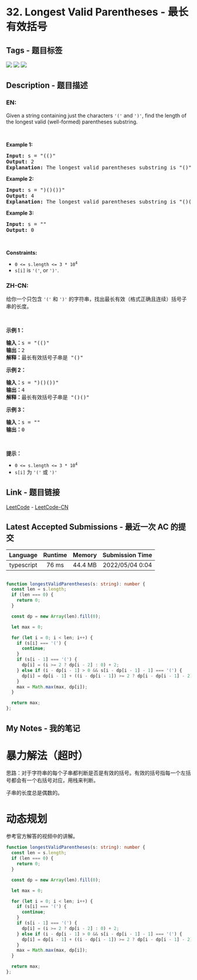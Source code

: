 
# 32. Longest Valid Parentheses - 最长有效括号

## Tags - 题目标签

 <img src="https://img.shields.io/badge/Stack-栈-blue.svg">   <img src="https://img.shields.io/badge/String-字符串-blue.svg">   <img src="https://img.shields.io/badge/Dynamic Programming-动态规划-blue.svg">  


## Description - 题目描述

### EN:
<p>Given a string containing just the characters <code>&#39;(&#39;</code> and <code>&#39;)&#39;</code>, find the length of the longest valid (well-formed) parentheses substring.</p>

<p>&nbsp;</p>
<p><strong>Example 1:</strong></p>

<pre>
<strong>Input:</strong> s = &quot;(()&quot;
<strong>Output:</strong> 2
<strong>Explanation:</strong> The longest valid parentheses substring is &quot;()&quot;.
</pre>

<p><strong>Example 2:</strong></p>

<pre>
<strong>Input:</strong> s = &quot;)()())&quot;
<strong>Output:</strong> 4
<strong>Explanation:</strong> The longest valid parentheses substring is &quot;()()&quot;.
</pre>

<p><strong>Example 3:</strong></p>

<pre>
<strong>Input:</strong> s = &quot;&quot;
<strong>Output:</strong> 0
</pre>

<p>&nbsp;</p>
<p><strong>Constraints:</strong></p>

<ul>
	<li><code>0 &lt;= s.length &lt;= 3 * 10<sup>4</sup></code></li>
	<li><code>s[i]</code> is <code>&#39;(&#39;</code>, or <code>&#39;)&#39;</code>.</li>
</ul>


### ZH-CN:
<p>给你一个只包含 <code>'('</code> 和 <code>')'</code> 的字符串，找出最长有效（格式正确且连续）括号子串的长度。</p>

<p> </p>

<div class="original__bRMd">
<div>
<p><strong>示例 1：</strong></p>

<pre>
<strong>输入：</strong>s = "(()"
<strong>输出：</strong>2
<strong>解释：</strong>最长有效括号子串是 "()"
</pre>

<p><strong>示例 2：</strong></p>

<pre>
<strong>输入：</strong>s = ")()())"
<strong>输出：</strong>4
<strong>解释：</strong>最长有效括号子串是 "()()"
</pre>

<p><strong>示例 3：</strong></p>

<pre>
<strong>输入：</strong>s = ""
<strong>输出：</strong>0
</pre>

<p> </p>

<p><strong>提示：</strong></p>

<ul>
	<li><code>0 <= s.length <= 3 * 10<sup>4</sup></code></li>
	<li><code>s[i]</code> 为 <code>'('</code> 或 <code>')'</code></li>
</ul>
</div>
</div>



## Link - 题目链接

[LeetCode](https://leetcode.com/problems/longest-valid-parentheses/description/)  -  [LeetCode-CN](https://leetcode.cn/problems/longest-valid-parentheses/description/)
## Latest Accepted Submissions - 最近一次 AC 的提交


| Language | Runtime | Memory | Submission Time |
|:---:|:---:|:---:|:---:|
| typescript  | 76 ms | 44.4 MB | 2022/05/04 0:04 |

```typescript

function longestValidParentheses(s: string): number {
  const len = s.length;
  if (len === 0) {
    return 0;
  }

  const dp = new Array(len).fill(0);

  let max = 0;

  for (let i = 0; i < len; i++) {
    if (s[i] === '(') {
      continue;
    }
    if (s[i - 1] === '(') {
      dp[i] = (i >= 2 ? dp[i - 2] : 0) + 2;
    } else if (i - dp[i - 1] > 0 && s[i - dp[i - 1] - 1] === '(') {
      dp[i] = dp[i - 1] + ((i - dp[i - 1]) >= 2 ? dp[i - dp[i - 1] - 2] : 0) + 2;
    }
    max = Math.max(max, dp[i]);
  }

  return max;
};

```
## My Notes - 我的笔记


# 暴力解法（超时）

思路：对于字符串的每个子串都判断是否是有效的括号。有效的括号指每一个左括号都会有一个右括号对应，用栈来判断。

子串的长度总是偶数的。

# 动态规划

参考官方解答的视频中的讲解。

```typescript
function longestValidParentheses(s: string): number {
  const len = s.length;
  if (len === 0) {
    return 0;
  }

  const dp = new Array(len).fill(0);

  let max = 0;

  for (let i = 0; i < len; i++) {
    if (s[i] === '(') {
      continue;
    }
    if (s[i - 1] === '(') {
      dp[i] = (i >= 2 ? dp[i - 2] : 0) + 2;
    } else if (i - dp[i - 1] > 0 && s[i - dp[i - 1] - 1] === '(') {
      dp[i] = dp[i - 1] + ((i - dp[i - 1]) >= 2 ? dp[i - dp[i - 1] - 2] : 0) + 2;
    }
    max = Math.max(max, dp[i]);
  }

  return max;
};
```


